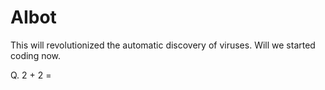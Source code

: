 # AIbot
This will revolutionized the automatic discovery of viruses.
Will we started coding now.

Q. 2 + 2 =

